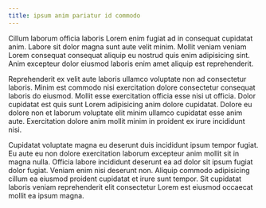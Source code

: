 ```yaml
---
title: ipsum anim pariatur id commodo
---
```


Cillum laborum officia laboris Lorem enim fugiat ad in consequat cupidatat anim. Labore sit dolor magna sunt aute velit minim. Mollit veniam veniam Lorem consequat consequat aliquip eu nostrud quis enim adipisicing sint. Anim excepteur dolor eiusmod laboris enim amet aliquip est reprehenderit.

Reprehenderit ex velit aute laboris ullamco voluptate non ad consectetur laboris. Minim est commodo nisi exercitation dolore consectetur consequat laboris do eiusmod. Mollit esse exercitation officia esse nisi ut officia. Dolor cupidatat est quis sunt Lorem adipisicing anim dolore cupidatat. Dolore eu dolore non et laborum voluptate elit minim ullamco cupidatat esse anim aute. Exercitation dolore anim mollit minim in proident ex irure incididunt nisi.

Cupidatat voluptate magna eu deserunt duis incididunt ipsum tempor fugiat. Eu aute eu non dolore exercitation laborum excepteur anim mollit sit in magna nulla. Officia labore incididunt deserunt ea ad dolor sit ipsum fugiat dolor fugiat. Veniam enim nisi deserunt non. Aliquip commodo adipisicing cillum ea eiusmod proident cupidatat et irure sunt tempor. Sit cupidatat laboris veniam reprehenderit elit consectetur Lorem est eiusmod occaecat mollit ea ipsum magna.